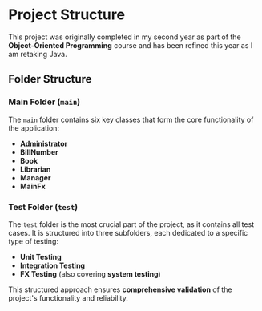 # Project Structure

This project was originally completed in my second year as part of the **Object-Oriented Programming** course and has been refined this year as I am retaking Java.

## Folder Structure

### Main Folder (`main`)
The `main` folder contains six key classes that form the core functionality of the application:
- **Administrator**
- **BillNumber**
- **Book**
- **Librarian**
- **Manager**
- **MainFx**

### Test Folder (`test`)
The `test` folder is the most crucial part of the project, as it contains all test cases. It is structured into three subfolders, each dedicated to a specific type of testing:
- **Unit Testing**
- **Integration Testing**
- **FX Testing** (also covering **system testing**)

This structured approach ensures **comprehensive validation** of the project's functionality and reliability.
